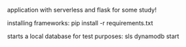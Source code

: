 application with serverless and flask for some study!

installing frameworks: 
pip install -r requirements.txt

starts a local database for test purposes:
sls dynamodb start  